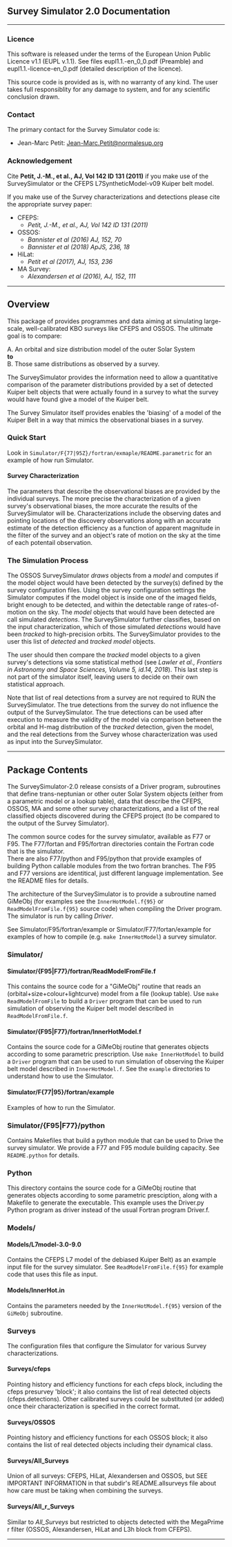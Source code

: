 
## Survey Simulator 2.0  Documentation

---
### Licence
This software is released under the terms of the European Union Public
Licence v1.1 (EUPL v.1.1). See files eupl1.1.-en_0_0.pdf (Preamble) and
eupl1.1.-licence-en_0.pdf (detailed description of the licence).

This source code is provided as is, with no warranty of any kind.  The user takes full responsiblity for any damage to system, and
for any scientific conclusion drawn.


### Contact
The primary contact for the Survey Simulator code is:  
* Jean-Marc Petit: Jean-Marc.Petit@normalesup.org


### Acknowledgement
  

Cite **Petit, J.-M., et al., AJ, Vol 142 ID 131 (2011)** if you make 
use of the SurveySimulator or the CFEPS L7SyntheticModel-v09 Kuiper belt model.

If you make use of the Survey characterizations and detections please cite
the appropriate survey paper:  
* CFEPS:
   * _Petit, J.-M., et al., AJ, Vol 142 ID 131 (2011)_
* OSSOS:
   * _Bannister et al (2016) AJ, 152, 70_  
   * _Bannister et al (2018) ApJS, 236, 18_
* HiLat:
   * _Petit et al (2017), AJ, 153, 236_
* MA Survey:
   * _Alexandersen et al (2016), AJ, 152, 111_

---
## Overview
This package of provides programmes and data aiming at simulating large-scale,
well-calibrated KBO surveys like CFEPS and OSSOS. The ultimate goal is to 
compare:

A. An orbital and size distribution model of the outer Solar System  
**to**  
B. Those same distributions as observed by a survey.  

The SurveySimulator provides the information need to allow a quantitative 
comparison of the parameter distributions provided by a set of
detected Kuiper belt objects that were actually found in a survey to what 
the survey would have found give a model of the Kuiper belt. 

The Survey Simulator itself provides enables the 'biasing' of a model of
the Kuiper Belt in a way that mimics the observational biases in a survey.

### Quick Start
Look in `Simulator/F{77|95Z}/fortran/exmaple/README.parametric` for an example of how run Simulator.

####  Survey Characterization
The parameters that describe the observational biases are provided by the
individual surveys. The more precise the characterization of a given survey's
observational biases, the more accurate the results of the SurveySimulator
will be. Characterizations include the observing dates and pointing
locations of the discovery observations along with an accurate
estimate of the detection efficiency as a function of apparent
magnitude in the filter of the survey and an object's rate of motion
on the sky at the time of each potentail observation.

### The Simulation Process
The OSSOS SurveySimulator _draws_ objects from a _model_
and computes if the model object would have been detected by the
survey(s) defined by the survey configuration files. 
Using the survey configuration settings the Simulator computes 
if the model object is inside one of the imaged fields, bright enough to be detected, 
and within the detectable range of rates-of-motion on the sky.
The _model_ objects that would have been detected are call simulated
_detections_.  The SurveySimulator further classifies, based on the 
input characterization, which of those simulated _detections_ would have been
_tracked_ to high-precision orbits.  The SurveySimulator provides to the 
user this list of _detected_ and _tracked_ _model_ objects. 

The user should then compare the _tracked_ model objects to a given survey's
detections via some statistical method (see 
_Lawler et al., Frontiers in Astronomy and Space Sciences, Volume 5, id.14, 2018_). 
This last step is not part of the simulator itself, leaving users to 
decide on their own statistical approach.

Note that list of real detections from a survey are not required to 
RUN the SurveySimulator.  The true detections from the survey do not 
influence the output of the SurveySimulator. The true detections can be used
after execution to measure the validity of the model via comparison 
between the orbital and H-mag distribution of the _tracked_ 
detection, given the model, and the real detections from the Survey whose 
characterization was used as input into the SurveySimulator.

---
## Package Contents  
The SurveySimulator-2.0 release consists of a Driver program, subroutines that
define trans-neptunian or other outer Solar System objects (either from a 
parametric model or a lookup table), data that describe the CFEPS, OSSOS, MA and some other survey 
characterizations, and a list of the real classified objects discovered during 
the CFEPS project (to be compared to the output of the Survey Simulator).

The common source codes for the survey simulator, available as F77 or F95.
The F77/fortan and F95/fortran directories contain the Fortran code that is the simulator.  
There are also F77/python and F95/python that provide examples of building Python callable
modules from the two fortran branches.
The F95 and F77 versions are identitical, just different language implementation.
 See the README files for details.  

The architecture of the SurveySimulator is to provide a subroutine named GiMeObj
(for examples see the `InnerHotModel.f{95}` or `ReadModelFromFile.f{95}` source code)
when compiling the Driver program.  The simulator is run by calling *Driver*.

See Simulator/F95/fortran/example or Simulator/F77/fortan/example for examples of how
to compile (e.g. `make InnerHotModel`) a survey simulator.

### Simulator/
#### Simulator/{F95|F77}/fortran/ReadModelFromFile.f 
This contains the source code for a "GiMeObj" routine that reads 
an (orbital+size+colour+lightcurve) model from a file (lookup table).
Use `make ReadModelFromFile` to build a `Driver` program that can be used 
to run simulation of observing the Kuiper belt model described in `ReadModelFromFile.f`. 
#### Simulator/{F95|F77}/fortran/InnerHotModel.f 
Contains the source code for a GiMeObj routine that generates
objects according to some parametric prescription. 
Use `make InnerHotModel` to build a `Driver` program that can be used 
to run simulation of observing the Kuiper belt model described in `InnerHotModel.f`. 
See the `example` directories to understand how to use the Simulator.

#### Simulator/F{77|95}/fortran/example
Examples of how to run the Simulator.

### Simulator/{F95|F77}/python
Contains Makefiles that build a python module that can be used to Drive the 
survey simulator.  We provide a F77 and F95  module building capacity. 
See `README.python` for details.

### Python
This directory contains the source code for a GiMeObj routine that generates
objects according to some parametric presciption, along with a Makefile to
generate the executable. This example uses the Driver.py Python program as
driver instead of the usual Fortran program Driver.f.

### Models/
#### Models/L7model-3.0-9.0  
Contains the CFEPS L7 model of the debiased Kuiper Belt) as an example input file for 
the survey simulator. See `ReadModelFromFile.f{95}` for example code that uses 
this file as input.
#### Models/InnerHot.in 
Contains the parameters needed by the `InnerHotModel.f{95}` version of the `GiMeObj` 
subroutine.

### Surveys
The configuration files that configure the Simulator for various Survey characterizations. 
#### Surveys/cfeps
Pointing history and efficiency functions for 
each cfeps block, including the cfeps presurvey 'block'; it also contains 
the list of real detected objects (cfeps.detections).  Other calibrated 
surveys could be substituted (or added) once their characterization is 
specified in the correct format.

#### Surveys/OSSOS
Pointing history and efficiency functions for
each OSSOS block; it also contains the list of real detected objects
including their dynamical class.
 
#### Surveys/All_Surveys
Union of all surveys: CFEPS, HiLat, Alexandersen and
OSSOS, but SEE IMPORTANT INFORMATION in that subdir's README.allsurveys file
about how care must be taking when combining the surveys.

#### Surveys/All_r_Surveys
Similar to _All_Surveys_ but restricted to objects detected with the
MegaPrime r filter (OSSOS, Alexandersen, HiLat and L3h block from CFEPS).

---

